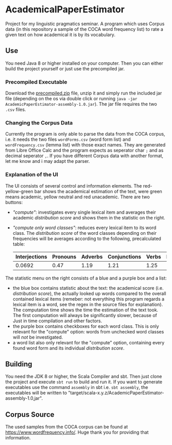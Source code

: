 # AcademicalPaperEstimator
Project for my linguistic pragmatics seminar.
A program which uses Corpus data (in this repository a sample of the COCA word frequency list) to rate a given text on how academical it is by its vocabulary.
## Use
You need Java 8 or higher installed on your computer. Then you can either build the project yourself or just use the precompiled jar.
### Precompiled Executable
Download the [precompiled.zip](https://github.com/Frobeniusnorm/AcademicTextEstimator/raw/main/precompiled.zip) file, unzip it and simply run the included jar file (depending on the os via double click or running `java -jar AcademicPaperEstimator-assembly-1.0.jar`). The jar file requires the two `.csv` files.
### Changing the Corpus Data
Currently the program is only able to parse the data from the COCA corpus, i.e. it needs the two files `wordForms.csv` (word form list) and `wordFrequency.csv` (lemma list) with those exact names. They are generated from Libre Office Calc and the program expects as seperator char `;` and as decimal seperator `,`. If you have different Corpus data with another format, let me know and i may adapt the parser.
### Explanation of the UI
The UI consists of several control and information elements. 
The red-yellow-green bar shows the academical estimation of the text, were green means academic, yellow neutral and red unacademic. 
There are two buttons:
- *"compute"*: investigates every single lexical item and averages their academic *distribution score* and shows them in the statistic on the right.
- *"compute only word classes"*: reduces every lexical item to its word class. The *distribution score* of the word classes depending on their frequencies will be averages according to the following, precalculated table:


  | Interjections | Pronouns | Adverbs | Conjunctions | Verbs | Nouns | Preposition | Adjectives |
  | --------------- | --------------- | --------------- | --------------- | --------------- | --------------- | --------------- | --------------- |
  | 0.0692 | 0.47 | 1.19 | 1.21 | 1.25 | 1.29 | 1.39 | 1.55 |

The statistic menu on the right consists of a blue and a purple box and a list:
- the blue box contains statistic about the text: the academical score (i.e. *distribution score*), the actually looked up words compared to the overall contained lexical items (remeber: not everything this program regards a lexical item is a word, see the regex in the source files for explanation). The computation time shows the time the estimation of the text took. The first computation will always be significantly slower, because of Just in time compilation and other factors.
- the purple box contains checkboxes for each word class. This is only relevant for the "compute" option: words from unchecked word classes will *not* be investigated.
- a word list also only relevant for the "compute" option, containing every found word form and its individual *distribution score*.
## Building
You need the JDK 8 or higher, the Scala Compiler and sbt. Then just clone the project and execute `sbt run` to build and run it.
If you want to generate executables use the command `assembly` in sbt i.e. `sbt assembly`, the executables will be written to "target/scala-x.y.z/AcademicPaperEstimator-assembly-1.0,jar".
## Corpus Source
The used samples from the COCA corpus can be found at https://www.wordfrequency.info/. Huge thank you for providing that information.
